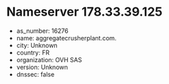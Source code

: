 # Nameserver 178.33.39.125

* as_number: 16276
* name: aggregatecrusherplant.com.
* city: Unknown
* country: FR
* organization: OVH SAS
* version: Unknown
* dnssec: false
